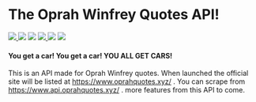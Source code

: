 # The Oprah Winfrey Quotes API!
<a href='https://flask.palletsprojects.com/en/2.0.x/'> <img src ='https://img.shields.io/badge/dependecies-flask%202.0.2-violet' /> </a> <img src ='https://img.shields.io/badge/stability-experimental-important'/> <img src = 'https://img.shields.io/badge/version-beta-important' /> <a href='https://www.python.org/downloads/'> <img src ='https://img.shields.io/badge/python-v3.9-blue'/> </a> <img src='https://img.shields.io/badge/supported%20os-Windows%20%7C%20MacOS%20%7C%20Linux-darkgreen'/> <img src='https://img.shields.io/badge/build-passing-darkgreen'/>

#### You get a car! You get a car! YOU ALL GET CARS!

This is an API made for Oprah Winfrey quotes. When launched the official site will be listed at https://www.oprahquotes.xyz/ . You can scrape from https://www.api.oprahquotes.xyz/ .
more features from this API to come.
